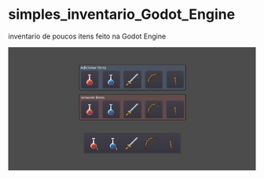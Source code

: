 # simples_inventario_Godot_Engine
 inventario de poucos itens feito na Godot Engine

![](https://github.com/matheus-s-arruda/simples_inventario_Godot_Engine/blob/main/assets/img/img1.png)
